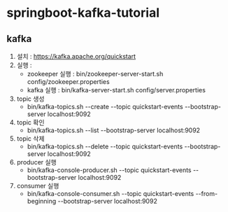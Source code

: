 # springboot-kafka-tutorial

## kafka
   1. 설치 : https://kafka.apache.org/quickstart
   2. 실행 : 
      - zookeeper 실행 : bin/zookeeper-server-start.sh config/zookeeper.properties
      - kafka 실행 : bin/kafka-server-start.sh config/server.properties
   3. topic 생성
      - bin/kafka-topics.sh --create --topic quickstart-events --bootstrap-server localhost:9092
   4. topic 확인
      - bin/kafka-topics.sh --list --bootstrap-server localhost:9092
   5. topic 삭제
      - bin/kafka-topics.sh --delete --topic quickstart-events --bootstrap-server localhost:9092
   6. producer 실행
      - bin/kafka-console-producer.sh --topic quickstart-events --bootstrap-server localhost:9092
   7. consumer 실행
      - bin/kafka-console-consumer.sh --topic quickstart-events --from-beginning --bootstrap-server localhost:9092